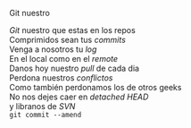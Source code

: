 Git nuestro
<p><em>Git</em> nuestro que estas en los repos<br /> 
Comprimidos sean tus <em>commits</em><br />
Venga a nosotros tu <em>log</em><br />
En el local como en el <em>remote</em><br />
Danos hoy nuestro <em>pull</em> de cada dia<br />
Perdona nuestros <em>conflictos</em><br />
Como también perdonamos los de otros geeks<br /> 
No nos dejes caer en <em>detached HEAD</em><br />
y libranos de <em>SVN</em><br />
<code>git commit --amend</code></p>